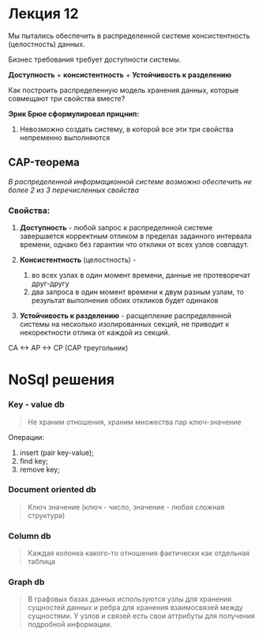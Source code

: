 # Лекция 12

Мы пытались обеспечить в распределенной системе консистентность (целостность) данных.

Бизнес требования требует доступности системы.

**Доступность** + **консистентность** + **Устойчивость к разделению**

Как построить распределенную модель хранения данных, которые совмещают три свойства вместе?

**Эрик Брюе сформулировал прицнип:**

1) Невозможно создать систему, в которой все эти три свойства непременно выполняются

## CAP-теорема

_В распределенной информационной системе возможно обеспечить не более 2 из 3 перечисленных свойства_

### Свойства:

1) **Доступность** - любой запрос к распределнной системе завершается корректным отликом в пределах заданного интервала времени, однако без гарантии что отклики от всех узлов совпадут.

2) **Консистентность** (целостность) - 
    1) во всех узлах в один момент времени, данные не протеворечат друг-другу
    2) два запроса в один момент времени к двум разным узлам, то результат выполнения обоих откликов будет одинаков

3) **Устойчивость к разделению** - расщепление распределенной системы на несколько изолированных секций, не приводит к некоректности отлика от каждой из секций.

CA <-> AP <-> CP (CAP треугольник)

# NoSql решения

### Key - value db
> Не храним отношения, храним множества пар ключ-значение

Операции:

1) insert (pair key-value);
2) find key;
3) remove key;

### Document oriented db
> Ключ значение (ключ - число, значение - любая сложная структура)

### Column db 
> Каждая колонка какого-то отношения фактически как отдельная таблица

### Graph db 
>  В графовых базах данных используются узлы для хранения сущностей данных и ребра для хранения взаимосвязей между сущностями. У узлов и связей есть свои аттрибуты для получения подробной информации.